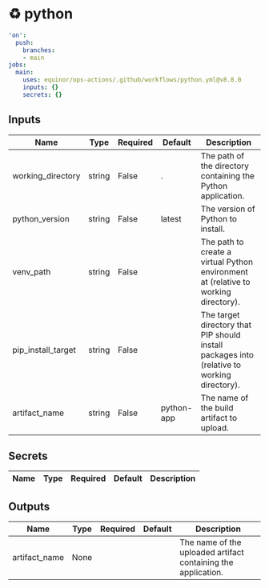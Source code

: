 # ♻ python

```yaml
'on':
  push:
    branches:
    - main
jobs:
  main:
    uses: equinor/ops-actions/.github/workflows/python.yml@v8.8.0
    inputs: {}
    secrets: {}

```

## Inputs


| Name | Type | Required | Default | Description |
| --- | --- | --- | --- | --- |
| working_directory | string | False | . | The path of the directory containing the Python application. |
| python_version | string | False | latest | The version of Python to install. |
| venv_path | string | False |  | The path to create a virtual Python environment at (relative to working directory). |
| pip_install_target | string | False |  | The target directory that PIP should install packages into (relative to working directory). |
| artifact_name | string | False | python-app | The name of the build artifact to upload. |


## Secrets


| Name | Type | Required | Default | Description |
| --- | --- | --- | --- | --- |


## Outputs


| Name | Type | Required | Default | Description |
| --- | --- | --- | --- | --- |
| artifact_name | None |  |  | The name of the uploaded artifact containing the application. |


